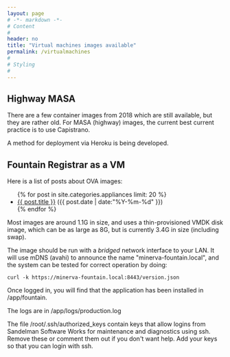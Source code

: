 ```yaml
---
layout: page
# -*- markdown -*-
# Content
#
header: no
title: "Virtual machines images available"
permalink: /virtualmachines
#
# Styling
#
---
```


## Highway MASA

There are a few container images from 2018 which are still available, but they are rather old.
For MASA (highway) images, the current best current practice is to use Capistrano.

A method for deployment via Heroku is being developed.

## Fountain Registrar as a VM

Here is a list of posts about OVA images:
<ul class="posts">
{% for post in site.categories.appliances limit: 20 %}
  <div class="post_info">
    <li>
         <a href="{{ post.url }}">{{ post.title }}</a>
         <span>({{ post.date | date:"%Y-%m-%d" }})</span>
    </li>
    </div>
  {% endfor %}
</ul>

Most images are around 1.1G in size, and uses a thin-provisioned VMDK disk image, which can be as large as 8G, but is currently 3.4G in size (including swap).

The image should be run with a *bridged* network interface to your LAN.
It will use mDNS (avahi) to announce the name "minerva-fountain.local", and the system can be tested for correct operation by doing:

    curl -k https://minerva-fountain.local:8443/version.json

Once logged in, you will find that the application has been installed in /app/fountain.

The logs are in /app/logs/production.log

The file /root/.ssh/authorized_keys contain keys that allow logins from Sandelman Software Works for maintenance and diagnostics using ssh.
Remove these or comment them out if you don't want help.
Add your keys so that you can login with ssh.





